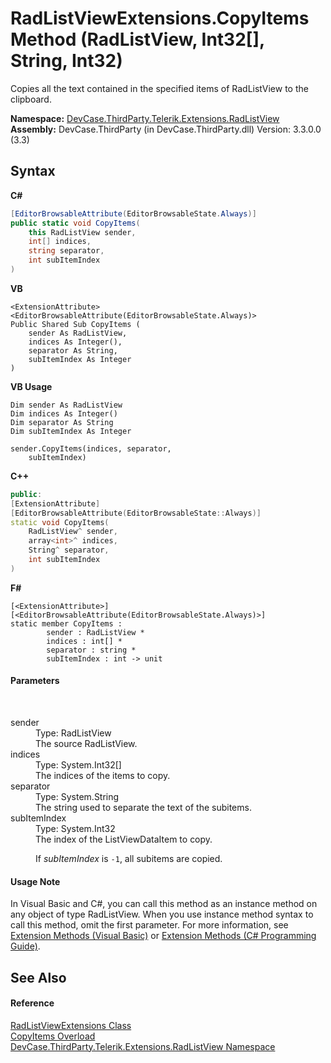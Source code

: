 # RadListViewExtensions.CopyItems Method (RadListView, Int32[], String, Int32)
 

Copies all the text contained in the specified items of RadListView to the clipboard.

**Namespace:**&nbsp;<a href="N_DevCase_ThirdParty_Telerik_Extensions_RadListView">DevCase.ThirdParty.Telerik.Extensions.RadListView</a><br />**Assembly:**&nbsp;DevCase.ThirdParty (in DevCase.ThirdParty.dll) Version: 3.3.0.0 (3.3)

## Syntax

**C#**<br />
``` C#
[EditorBrowsableAttribute(EditorBrowsableState.Always)]
public static void CopyItems(
	this RadListView sender,
	int[] indices,
	string separator,
	int subItemIndex
)
```

**VB**<br />
``` VB
<ExtensionAttribute>
<EditorBrowsableAttribute(EditorBrowsableState.Always)>
Public Shared Sub CopyItems ( 
	sender As RadListView,
	indices As Integer(),
	separator As String,
	subItemIndex As Integer
)
```

**VB Usage**<br />
``` VB Usage
Dim sender As RadListView
Dim indices As Integer()
Dim separator As String
Dim subItemIndex As Integer

sender.CopyItems(indices, separator, 
	subItemIndex)
```

**C++**<br />
``` C++
public:
[ExtensionAttribute]
[EditorBrowsableAttribute(EditorBrowsableState::Always)]
static void CopyItems(
	RadListView^ sender, 
	array<int>^ indices, 
	String^ separator, 
	int subItemIndex
)
```

**F#**<br />
``` F#
[<ExtensionAttribute>]
[<EditorBrowsableAttribute(EditorBrowsableState.Always)>]
static member CopyItems : 
        sender : RadListView * 
        indices : int[] * 
        separator : string * 
        subItemIndex : int -> unit 

```


#### Parameters
&nbsp;<dl><dt>sender</dt><dd>Type: RadListView<br />The source RadListView.</dd><dt>indices</dt><dd>Type: System.Int32[]<br />The indices of the items to copy.</dd><dt>separator</dt><dd>Type: System.String<br />The string used to separate the text of the subitems.</dd><dt>subItemIndex</dt><dd>Type: System.Int32<br />The index of the ListViewDataItem to copy. 

 If *subItemIndex* is `-1`, all subitems are copied.</dd></dl>

#### Usage Note
In Visual Basic and C#, you can call this method as an instance method on any object of type RadListView. When you use instance method syntax to call this method, omit the first parameter. For more information, see <a href="https://docs.microsoft.com/dotnet/visual-basic/programming-guide/language-features/procedures/extension-methods">Extension Methods (Visual Basic)</a> or <a href="https://docs.microsoft.com/dotnet/csharp/programming-guide/classes-and-structs/extension-methods">Extension Methods (C# Programming Guide)</a>.

## See Also


#### Reference
<a href="T_DevCase_ThirdParty_Telerik_Extensions_RadListView_RadListViewExtensions">RadListViewExtensions Class</a><br /><a href="Overload_DevCase_ThirdParty_Telerik_Extensions_RadListView_RadListViewExtensions_CopyItems">CopyItems Overload</a><br /><a href="N_DevCase_ThirdParty_Telerik_Extensions_RadListView">DevCase.ThirdParty.Telerik.Extensions.RadListView Namespace</a><br />